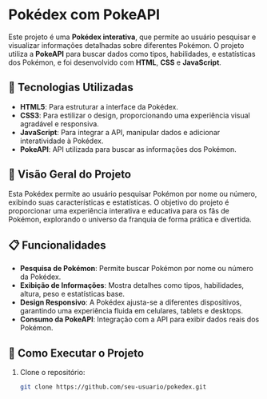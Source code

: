 # Pokédex com PokeAPI

Este projeto é uma **Pokédex interativa**, que permite ao usuário pesquisar e visualizar informações detalhadas sobre diferentes Pokémon. O projeto utiliza a **PokeAPI** para buscar dados como tipos, habilidades, e estatísticas dos Pokémon, e foi desenvolvido com **HTML**, **CSS** e **JavaScript**.

## 🚀 Tecnologias Utilizadas

- **HTML5**: Para estruturar a interface da Pokédex.
- **CSS3**: Para estilizar o design, proporcionando uma experiência visual agradável e responsiva.
- **JavaScript**: Para integrar a API, manipular dados e adicionar interatividade à Pokédex.
- **PokeAPI**: API utilizada para buscar as informações dos Pokémon.

## 🎯 Visão Geral do Projeto

Esta Pokédex permite ao usuário pesquisar Pokémon por nome ou número, exibindo suas características e estatísticas. O objetivo do projeto é proporcionar uma experiência interativa e educativa para os fãs de Pokémon, explorando o universo da franquia de forma prática e divertida.

## 📋 Funcionalidades

- **Pesquisa de Pokémon**: Permite buscar Pokémon por nome ou número da Pokédex.
- **Exibição de Informações**: Mostra detalhes como tipos, habilidades, altura, peso e estatísticas base.
- **Design Responsivo**: A Pokédex ajusta-se a diferentes dispositivos, garantindo uma experiência fluida em celulares, tablets e desktops.
- **Consumo da PokeAPI**: Integração com a API para exibir dados reais dos Pokémon.


## 📂 Como Executar o Projeto

1. Clone o repositório:
   ```bash
   git clone https://github.com/seu-usuario/pokedex.git
